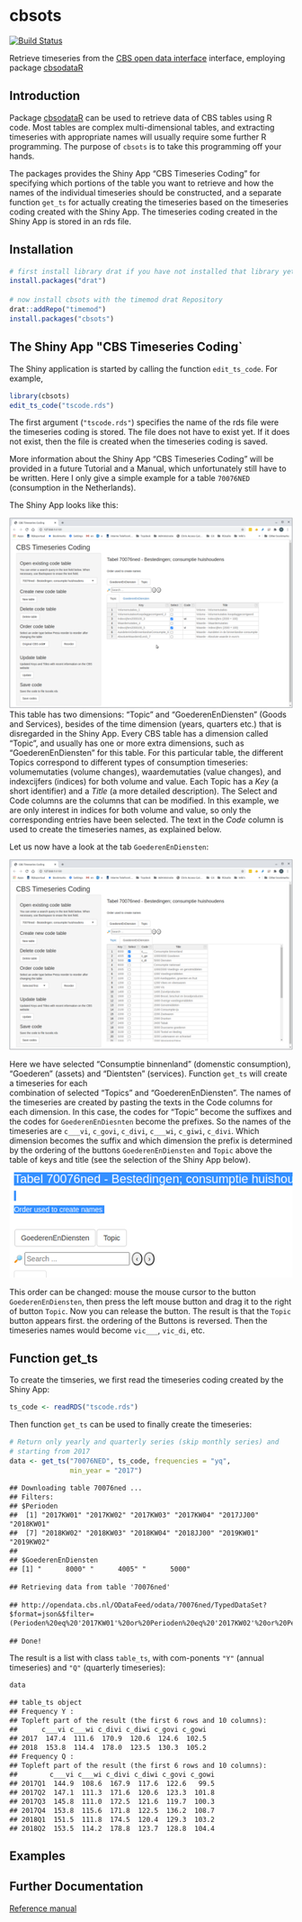 
<!-- README.md is generated from README.Rmd. Please edit that file -->

# cbsots

[![Build
Status](https://travis-ci.org/timemod/cbsots.svg?branch=master)](https://travis-ci.org/timemod/cbsots)

Retrieve timeseries from the [CBS open data
interface](http://www.cbs.nl/nl-NL/menu/cijfers/statline/open-data/default.htm)
interface, employing package
[cbsodataR](https://github.com/edwindj/cbsodataR)

## Introduction

Package [cbsodataR](https://github.com/edwindj/cbsodataR) can be used to
retrieve data of CBS tables using R code. Most tables are complex
multi-dimensional tables, and extracting timeseries with appropriate
names will usually require some further R programming. The purpose of
`cbsots` is to take this programming off your hands.

The packages provides the Shiny App “CBS Timeseries Coding” for
specifying which portions of the table you want to retrieve and how the
names of the individual timeseries should be constructed, and a separate
function `get_ts` for actually creating the timeseries based on the
timeseries coding created with the Shiny App. The timeseries coding
created in the Shiny App is stored in an rds file.

## Installation

``` r
# first install library drat if you have not installed that library yet:
install.packages("drat")

# now install cbsots with the timemod drat Repository
drat::addRepo("timemod")
install.packages("cbsots")
```

## The Shiny App "CBS Timeseries Coding\`

The Shiny application is started by calling the function `edit_ts_code`.
For example,

``` r
library(cbsots)
edit_ts_code("tscode.rds")
```

The first argument (`"tscode.rds"`) specifies the name of the rds file
were the timeseries coding is stored. The file does not have to exist
yet. If it does not exist, then the file is created when the timeseries
coding is saved.

More information about the Shiny App “CBS Timeseries Coding” will be
provided in a future Tutorial and a Manual, which unfortunately still
have to be written. Here I only give a simple example for a table
`70076NED` (consumption in the Netherlands).

The Shiny App looks like this:

![70076NED\_Topic](cbsots/vignettes/fig/70076NED_Topic.png) This table
has two dimensions: “Topic” and “GoederenEnDiensten” (Goods and
Services), besides of the time dimension (years, quarters etc.) that is
disregarded in the Shiny App. Every CBS table has a dimension called
“Topic”, and usually has one or more extra dimensions, such as
“GoederenEnDiensten” for this table. For this particular table, the
different Topics correspond to different types of consumption
timeseries: volumemutaties (volume changes), waardemutaties (value
changes), and indexcijfers (indices) for both volume and value. Each
Topic has a *Key* (a short identifier) and a *Title* (a more detailed
description). The Select and Code columns are the columns that can be
modified. In this example, we are only interest in indices for both
volume and value, so only the corresponding entries have been selected.
The text in the *Code* column is used to create the timeseries names, as
explained below.

Let us now have a look at the tab `GoederenEnDiensten`:

![70076NED\_Topic](cbsots/vignettes/fig/70076NED_GoederenEnDiensten.png)

Here we have selected “Consumptie binnenland” (domenstic consumption),
“Goederen” (assets) and “Dientsten” (services). Function `get_ts` will
create a timeseries for each  
combination of selected “Topics” and “GoederenEnDiensten”. The names of
the timeseries are created by pasting the texts in the Code columns for
each dimension. In this case, the codes for “Topic” become the suffixes
and the codes for `GoederenEnDiesnten` become the prefixes. So the names
of the timeseries are `c___vi`, `c_govi`, `c_divi`, `c___wi`, `c_giwi`,
`c_divi`. Which dimension becomes the suffix and which dimension the
prefix is determined by the ordering of the buttons `GoederenEnDiensten`
and `Topic` above the table of keys and title (see the selection of the
Shiny App below).

![70076NED\_Topic](cbsots/vignettes/fig/70076NED_reorder.png)

This order can be changed: mouse the mouse cursor to the button
`GoederenEnDiensten`, then press the left mouse button and drag it to
the right of button `Topic`. Now you can release the button. The result
is that the `Topic` button appears first. the ordering of the Buttons is
reversed. Then the timeseries names would become `vic___`, `vic_di`,
etc.

## Function get\_ts

To create the timseries, we first read the timeseries coding created by
the Shiny App:

``` r
ts_code <- readRDS("tscode.rds")
```

Then function `get_ts` can be used to finally create the timeseries:

``` r
# Return only yearly and quarterly series (skip monthly series) and 
# starting from 2017
data <- get_ts("70076NED", ts_code, frequencies = "yq",
               min_year = "2017")
```

    ## Downloading table 70076ned ...
    ## Filters:
    ## $Perioden
    ##  [1] "2017KW01" "2017KW02" "2017KW03" "2017KW04" "2017JJ00" "2018KW01"
    ##  [7] "2018KW02" "2018KW03" "2018KW04" "2018JJ00" "2019KW01" "2019KW02"
    ## 
    ## $GoederenEnDiensten
    ## [1] "      8000" "      4005" "      5000"

    ## Retrieving data from table '70076ned'

    ## http://opendata.cbs.nl/ODataFeed/odata/70076ned/TypedDataSet?$format=json&$filter=(Perioden%20eq%20'2017KW01'%20or%20Perioden%20eq%20'2017KW02'%20or%20Perioden%20eq%20'2017KW03'%20or%20Perioden%20eq%20'2017KW04'%20or%20Perioden%20eq%20'2017JJ00'%20or%20Perioden%20eq%20'2018KW01'%20or%20Perioden%20eq%20'2018KW02'%20or%20Perioden%20eq%20'2018KW03'%20or%20Perioden%20eq%20'2018KW04'%20or%20Perioden%20eq%20'2018JJ00'%20or%20Perioden%20eq%20'2019KW01'%20or%20Perioden%20eq%20'2019KW02')%20and%20(GoederenEnDiensten%20eq%20'%20%20%20%20%20%208000'%20or%20GoederenEnDiensten%20eq%20'%20%20%20%20%20%204005'%20or%20GoederenEnDiensten%20eq%20'%20%20%20%20%20%205000')

    ## Done!

The result is a list with class `table_ts`, with com-ponents `"Y"`
(annual timeseries) and `"Q"` (quarterly timeseries):

``` r
data
```

    ## table_ts object
    ## Frequency Y :
    ## Topleft part of the result (the first 6 rows and 10 columns):
    ##      c___vi c___wi c_divi c_diwi c_govi c_gowi
    ## 2017  147.4  111.6  170.9  120.6  124.6  102.5
    ## 2018  153.8  114.4  178.0  123.5  130.3  105.2
    ## Frequency Q :
    ## Topleft part of the result (the first 6 rows and 10 columns):
    ##        c___vi c___wi c_divi c_diwi c_govi c_gowi
    ## 2017Q1  144.9  108.6  167.9  117.6  122.6   99.5
    ## 2017Q2  147.1  111.3  171.6  120.6  123.3  101.8
    ## 2017Q3  145.8  111.0  172.5  121.6  119.7  100.3
    ## 2017Q4  153.8  115.6  171.8  122.5  136.2  108.7
    ## 2018Q1  151.5  111.8  174.5  120.4  129.3  103.2
    ## 2018Q2  153.5  114.2  178.8  123.7  128.8  104.4

## Examples

## Further Documentation

[Reference manual](cbsots.pdf)

<!--
[Vignette](pkg/vignettes/cbsots.pdf)
-->
